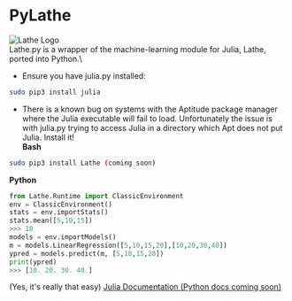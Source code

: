 # PyLathe
![Lathe Logo](http://lathe.ai/logo.png)\
Lathe.py is a wrapper of the machine-learning module for Julia, Lathe, ported into Python.\
- Ensure you have julia.py installed:
```bash
sudo pip3 install julia
```
- There is a known bug on systems with the Aptitude package manager where the Julia executable will fail to load. Unfortunately the issue is with julia.py trying to access Julia in a directory which Apt does not put Julia.
Install it!\
**Bash**
```bash
sudo pip3 install Lathe (coming soon)
```
**Python**
```python
from Lathe.Runtime import ClassicEnvironment
env = ClassicEnvironment()
stats = env.importStats()
stats.mean([5,10,15])
>>> 10
models = env.importModels()
m = models.LinearRegression([5,10,15,20],[10,20,30,40])
ypred = models.predict(m, [5,10,15,20])
print(ypred)
>>> [10. 20. 30. 40.]

```
(Yes, it's really that easy)
[Julia Documentation (Python docs coming soon)](http://lathe.ai/doc.html)
